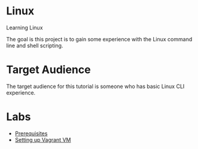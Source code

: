 # Linux
Learning Linux

The goal is this project is to gain some experience with the Linux command line and shell scripting.

# Target Audience
The target audience for this tutorial is someone who has basic Linux CLI experience.

# Labs

* [Prerequisites](docs/01-prerequisites.md)
* [Setting up Vagrant VM](docs/02-setup.md)
